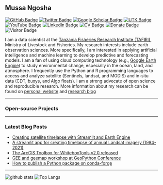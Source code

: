 ## Mussa Ngosha

[![GitHub Badge](https://img.shields.io/github/followers/NgoshaJr?style=social)](https://github.com/NgoshaJr?tab=followers)
[![Twitter Badge](https://img.shields.io/twitter/follow/NgoshaJr?style=social)](https://twitter.com/ngoshaJr3)
[![Google Scholar Badge](https://img.shields.io/badge/Google-Scholar-lightgrey)](https://scholar.google.com/citations?user=vmml4_0AAAAJ&hl=en)
[![UTK Badge](https://img.shields.io/badge/UTK-Faculty-orange)](https://faculty.utk.edu/Qiusheng.Wu)
[![YouTube Badge](https://img.shields.io/badge/My-YouTube-red)](https://www.youtube.com/c/Ngosha)
[![LinkedIn Badge](https://img.shields.io/badge/My-LinkedIn-blue)](https://www.linkedin.com/in/qiushengwu)
[![CV Badge](https://img.shields.io/badge/My-CV-critical)](https://arcgis.me/cv/)
[![Donate Badge](https://img.shields.io/badge/Donate-Buy%20me%20a%20coffee-yellowgreen.svg)](https://www.buymeacoffee.com/giswqs)
![Visitor Badge](https://visitor-badge.laobi.icu/badge?page_id=NgoshaJr.NgoshaJr)

I am a data scientist at the [Tanzania Fisheries Research Institute (TAFIRI)](https://tafiri.go.tz/), Ministry of Livestock and Fisheries. My research interests include earth observation sciences. More specifically, I am interested in applying artificial intelligence and machine learning to develop predictive and forecasting models. I am a fan of using cloud computing technology (e.g., [Google Earth Engine](https://earthengine.google.com/)) to study environmental change, especially in the ocean, land, and atmosphere. I frequently use the Python and R programming languages to access and analyze satellite (Sentinels, landsat, and MODIS) and in-situ data (CDT, buoys, and Algo floats). I am a strong advocate of open science and reproducible research. More information about my research can be found on [personal website](https://wetls.io/) and [research blog](https://blog.gish/)

---

### Open-source Projects

<!--- **Linux:** [manjaro-linux](https://github.com/giswqs/manjaro-linux)
- **R packages:** [whiteboxR](https://github.com/giswqs/whiteboxR)
- **Python packages:** [geemap](https://github.com/giswqs/geemap) | [leafmap](https://github.com/giswqs/leafmap) | [eefolium](https://github.com/giswqs/eefolium) | [geehydro](https://github.com/giswqs/geehydro) | [lidar](https://github.com/giswqs/lidar) | [whitebox](https://github.com/giswqs/whitebox) | [whiteboxgui](https://github.com/giswqs/whiteboxgui) | [geospatial](https://github.com/giswqs/geospatial) | [pygis](https://github.com/giswqs/pygis) | [pypackage](https://github.com/giswqs/pypackage)
- **ArcGIS Toolboxes:** [WhiteboxTools-ArcGIS](https://github.com/giswqs/WhiteboxTools-ArcGIS) | [Depression Analysis Toolbox](https://github.com/giswqs/Depression-Analysis-Toolbox) | [Wetland Hydrology Analyst](https://github.com/giswqs/Wetland-Hydrology-Analyst-Toolbox)
- **Google Earth Engine:** [Awesome-GEE](https://github.com/giswqs/Awesome-GEE) | [earthengine-py-notebooks](https://github.com/giswqs/earthengine-py-notebooks) | [qgis-earthengine-examples](https://github.com/giswqs/qgis-earthengine-examples) | [earthengine-apps](https://github.com/giswqs/earthengine-apps)-->

---

### Latest Blog Posts

<!-- HASHNODE:START -->
- [Creating satellite timelapse with Streamlit and Earth Engine](https://blog.gishub.org/creating-satellite-timelapse-with-streamlit-and-earth-engine)
- [A streamlit app for creating timelapse of annual Landsat imagery &lpar;1984-2021&rpar;](https://blog.gishub.org/a-streamlit-app-for-creating-timelapse-of-annual-landsat-imagery-1984-2021)
- [The ArcGIS Toolbox for WhiteboxTools v2.0 released](https://blog.gishub.org/the-arcgis-toolbox-for-whiteboxtools-v20-released)
- [GEE and geemap workshop at GeoPython Conference](https://blog.gishub.org/gee-and-geemap-workshop-at-geopython-conference)
- [How to publish a Python package on conda-forge](https://blog.gishub.org/how-to-publish-a-python-package-on-conda-forge)
<!-- HASHNODE:END -->

---

![github stats](https://github-readme-stats.vercel.app/api?username=NgoshaJr&show_icons=true)
![Top Langs](https://github-readme-stats.vercel.app/api/top-langs/?username=NgoshaJr&langs_count=3&hide=javascript,go,html,css,tex)

<!-- ![Top Langs](https://github-readme-stats.vercel.app/api/top-langs/?username=NgoshaJr&hide_langs_below=10) -->
